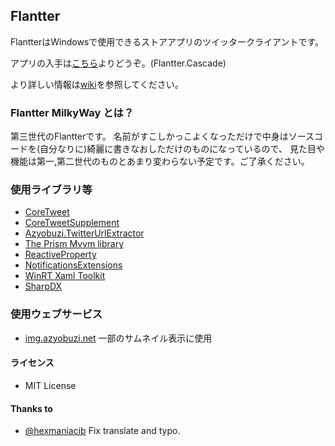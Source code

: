 ﻿Flantter
--

FlantterはWindowsで使用できるストアアプリのツイッタークライアントです。

アプリの入手は[こちら](http://apps.microsoft.com/windows/ja-jp/app/flantter-cascade/cedc3eca-9d14-452e-bf40-0e32bd76b5b7)よりどうぞ。(Flantter.Cascade)

より詳しい情報は[wiki](https://github.com/cucmberium/Flantter/wiki)を参照してください。

### Flantter MilkyWay とは？

第三世代のFlantterです。
名前がすこしかっこよくなっただけで中身はソースコードを(自分なりに)綺麗に書きなおしただけのものになっているので、
見た目や機能は第一,第二世代のものとあまり変わらない予定です。ご了承ください。

### 使用ライブラリ等

* [CoreTweet](https://github.com/CoreTweet/CoreTweet)
* [CoreTweetSupplement](https://github.com/CoreTweet/CoreTweetSupplement)
* [Azyobuzi.TwitterUrlExtractor](https://github.com/azyobuzin/Azyobuzi.TwitterUrlExtractor)
* [The Prism Mvvm library](https://github.com/PrismLibrary/Prism)
* [ReactiveProperty](https://github.com/runceel/ReactiveProperty)
* [NotificationsExtensions](https://github.com/WindowsNotifications/NotificationsExtensions)
* [WinRT Xaml Toolkit](https://github.com/xyzzer/WinRTXamlToolkit)
* [SharpDX](https://github.com/sharpdx/SharpDX)

### 使用ウェブサービス

* [img.azyobuzi.net](http://img.azyobuzi.net/) 一部のサムネイル表示に使用

#### ライセンス

* MIT License

#### Thanks to

* [@hexmaniacib](https://twitter.com/hexmaniacib) Fix translate and typo.